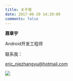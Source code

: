 ```yaml
---
title: 关于我
date: 2017-06-20 14:29:09
comments: false
---
```


**聂章宇**


Android开发工程师


联系我：

eric_niezhangyu@hotmail.com 

![](https://ooo.0o0.ooo/2017/06/20/5948ceea22cb3.png)

